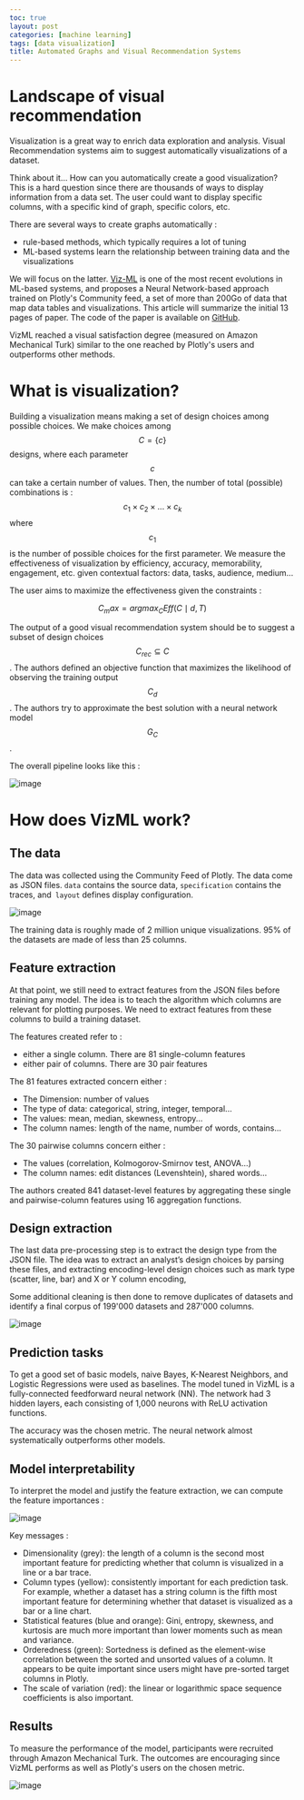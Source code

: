 ```yaml
---
toc: true
layout: post
categories: [machine learning]
tags: [data visualization]
title: Automated Graphs and Visual Recommendation Systems
---
```


# Landscape of visual recommendation

Visualization is a great way to enrich data exploration and analysis. Visual Recommendation systems aim to suggest automatically visualizations of a dataset.

Think about it... How can you automatically create a good visualization? This is a hard question since there are thousands of ways to display information from a data set. The user could want to display specific columns, with a specific kind of graph, specific colors, etc.

There are several ways to create graphs automatically :
- rule-based methods, which typically requires a lot of tuning
- ML-based systems learn the relationship between training data and the visualizations

We will focus on the latter. [Viz-ML](https://arxiv.org/pdf/1808.04819.pdf) is one of the most recent evolutions in ML-based systems, and proposes a Neural Network-based approach trained on Plotly's Community feed, a set of more than 200Go of data that map data tables and visualizations. This article will summarize the initial 13 pages of paper. The code of the paper is available on [GitHub](https://github.com/mitmedialab/vizml).

VizML reached a visual satisfaction degree (measured on Amazon Mechanical Turk) similar to the one reached by Plotly's users and outperforms other methods.

# What is visualization?

Building a visualization means making a set of design choices among possible choices. We make choices among $$ C = \{ c \} $$ designs, where each parameter $$ c $$ can take a certain number of values. Then, the number of total (possible) combinations is : $$ c_1 \times c_2 \times ... \times c_k $$ where $$ c_1 $$ is the number of possible choices for the first parameter. We measure the effectiveness of visualization by efficiency, accuracy, memorability, engagement, etc. given contextual factors: data, tasks, audience, medium...

The user aims to maximize the effectiveness given the constraints :

$$ C_max = arg max_C Eff( C \mid d, T) $$

The output of a good visual recommendation system should be to suggest a subset of design choices $$ C_{rec} \subseteq C $$. The authors defined an objective function that maximizes the likelihood of observing the training output $$ C_d $$. The authors try to approximate the best solution with a neural network model $$ G_C $$.

The overall pipeline looks like this :

![image](https://maelfabien.github.io/assets/images/pip_viz.jpg)

# How does VizML work?

## The data

The data was collected using the Community Feed of Plotly. The data come as JSON files. `data` contains the source data, `specification` contains the traces, and` layout` defines display configuration.

![image](https://maelfabien.github.io/assets/images/source_viz.jpg)

The training data is roughly made of 2 million unique visualizations. 95% of the datasets are made of less than 25 columns. 

## Feature extraction

At that point, we still need to extract features from the JSON files before training any model. The idea is to teach the algorithm which columns are relevant for plotting purposes. We need to extract features from these columns to build a training dataset.

The features created refer to :
- either a single column. There are 81 single-column features
- either pair of columns. There are 30 pair features

The 81 features extracted concern either :
- The Dimension: number of values
- The type of data: categorical, string, integer, temporal...
- The values: mean, median, skewness, entropy...
- The column names: length of the name, number of words, contains...

The 30 pairwise columns concern either :
- The values (correlation, Kolmogorov-Smirnov test, ANOVA...)
- The column names: edit distances (Levenshtein), shared words...

The authors created 841 dataset-level features by aggregating these single and pairwise-column features using 16 aggregation functions.

## Design extraction

The last data pre-processing step is to extract the design type from the JSON file. The idea was to extract an analyst’s design choices by parsing these files, and extracting encoding-level design choices such as mark type (scatter, line, bar) and X or Y column encoding, 

Some additional cleaning is then done to remove duplicates of datasets and identify a final corpus of 199'000 datasets and 287'000 columns.

![image](https://maelfabien.github.io/assets/images/pip_viz_2.jpg)

## Prediction tasks

To get a good set of basic models, naive Bayes, K-Nearest Neighbors, and Logistic Regressions were used as baselines. The model tuned in VizML is a fully-connected feedforward neural network (NN). The network had 3 hidden layers, each consisting of 1,000 neurons with ReLU activation functions.

The accuracy was the chosen metric. The neural network almost systematically outperforms other models.

## Model interpretability

To interpret the model and justify the feature extraction, we can compute the feature importances :

![image](https://maelfabien.github.io/assets/images/feat_viz.jpg)

Key messages :
- Dimensionality (grey): the length of a column is the second most important feature for predicting whether that column is visualized in a line or a bar trace.
- Column types (yellow): consistently important for each prediction task. For example, whether a dataset has a string column is the fifth most important feature for determining whether that dataset is visualized as a bar or a line chart. 
- Statistical features (blue and orange): Gini, entropy, skewness, and kurtosis are much more important than lower moments such as mean and variance.
- Orderedness (green): Sortedness is defined as the element-wise correlation between the sorted and unsorted values of a column. It appears to be quite important since users might have pre-sorted target columns in Plotly.
- The scale of variation (red): the linear or logarithmic space sequence coefficients is also important.

## Results

To measure the performance of the model, participants were recruited through Amazon Mechanical Turk. The outcomes are encouraging since VizML performs as well as Plotly's users on the chosen metric.

![image](https://maelfabien.github.io/assets/images/res_viz.jpg)
